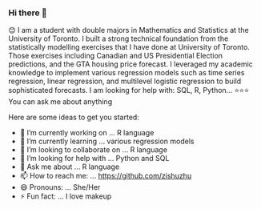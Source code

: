 ### Hi there 👋


:blush: I am a student with double majors in Mathematics and Statistics at the University of Toronto. I built a strong technical foundation from the statistically modelling exercises that I have done at University of Toronto. Those exercises including Canadian and US Presidential Election predictions, and the GTA housing price forecast. I leveraged my academic knowledge to implement various regression models such as time series regression, linear regression, and multilevel logistic regression to build sophisticated forecasts. I am looking for help with: SQL, R, Python...
:star::star::star:
You can ask me about anything

Here are some ideas to get you started:

- 🔭 I’m currently working on ... R language
- 🌱 I’m currently learning ... various regression models
- 👯 I’m looking to collaborate on ... R language
- 🤔 I’m looking for help with ... Python and SQL
- 💬 Ask me about ... R language
- 📫 How to reach me: ... https://github.com/zishuzhu
- 😄 Pronouns: ... She/Her
- ⚡ Fun fact: ... I love makeup

